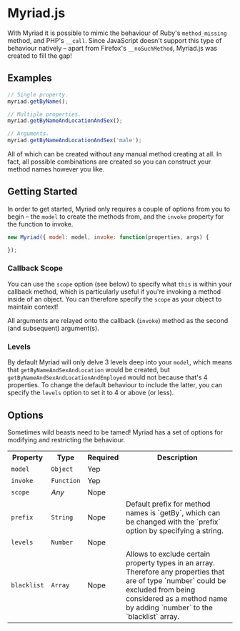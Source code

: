 Myriad.js
======

With Myriad it is possible to mimic the behaviour of Ruby's `method_missing` method, and PHP's `__call`. Since JavaScript doesn't support this type of behaviour natively &ndash; apart from Firefox's `__noSuchMethod`, Myriad.js was created to fill the gap!

Examples
------

```javascript
// Single property.
myriad.getByName();

// Multiple properties.
myriad.getByNameAndLocationAndSex();

// Arguments.
myriad.getByNameAndLocationAndSex('male');
```

All of which can be created without any manual method creating at all. In fact, all possible combinations are created so you can construct your method names however you like.

Getting Started
------

In order to get started, Myriad only requires a couple of options from you to begin &ndash; the `model` to create the methods from, and the `invoke` property for the function to invoke.

```javascript
new Myriad({ model: model, invoke: function(properties, args) {

});
```

<h3>Callback Scope</h3>

You can use the `scope` option (see below) to specify what `this` is within your callback method, which is particularly useful if you're invoking a method inside of an object. You can therefore specify the `scope` as your object to maintain context!

All arguments are relayed onto the callback (`invoke`) method as the second (and subsequent) argument(s).

<h3>Levels</h3>

By default Myriad will only delve 3 levels deep into your `model`, which means that `getByNameAndSexAndLocation` would be created, but `getByNameAndSexAndLocationAndEmployed` would not because that's 4 properties. To change the default behaviour to include the latter, you can specify the `levels` option to set it to 4 or above (or less).

Options
------

Sometimes wild beasts need to be tamed! Myriad has a set of options for modifying and restricting the behaviour.

<table>
    <tr>
        <th>Property</th>
        <th>Type</th>
        <th>Required</th>
        <th>Description</th>
    </tr>
    <tr>
        <td><code>model</code></td>
        <td><code>Object</code></td>
        <td>Yep</td>
        <td></td>
    </tr>
    <tr>
        <td><code>invoke</code></td>
        <td><code>Function</code></td>
        <td>Yep</td>
        <td></td>
    </tr>
    <tr>
        <td><code>scope</code></td>
        <td><em>Any</em></td>
        <td>Nope</td>
        <td></td>
    </tr>
    <tr>
        <td><code>prefix</code></td>
        <td><code>String</code></td>
        <td>Nope</td>
        <td>Default prefix for method names is `getBy`, which can be changed with the `prefix` option by specifying a string.</td>
    </tr>
    <tr>
        <td><code>levels</code></td>
        <td><code>Number</code></td>
        <td>Nope</td>
        <td></td>
    </tr>
    <tr>
        <td><code>blacklist</code></td>
        <td><code>Array</code></td>
        <td>Nope</td>
        <td>Allows to exclude certain property types in an array. Therefore any properties that are of type `number` could be excluded from being considered as a method name by adding `number` to the `blacklist` array.</td>
    </tr>
</table>